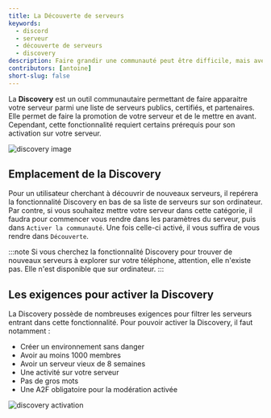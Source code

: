```yaml
---
title: La Découverte de serveurs
keywords:
  - discord
  - serveur
  - découverte de serveurs
  - discovery
description: Faire grandir une communauté peut être difficile, mais avec Discovery, vous pourrez propulser votre serveur parmi les plus grands.
contributors: [antoine]
short-slug: false
---
```


La **Discovery** est un outil communautaire permettant de faire apparaitre votre serveur parmi une liste de serveurs publics, certifiés, et partenaires. Elle permet de faire la promotion de votre serveur et de le mettre en avant. Cependant, cette fonctionnalité requiert certains prérequis pour son activation sur votre serveur.

![discovery image](http://i.dfr.gg/hWXQ.webp)

## Emplacement de la Discovery

Pour un utilisateur cherchant à découvrir de nouveaux serveurs, il repérera la fonctionnalité Discovery en bas de sa liste de serveurs sur son ordinateur. Par contre, si vous souhaitez mettre votre serveur dans cette catégorie, il faudra pour commencer vous rendre dans les paramètres du serveur, puis dans `Activer la communauté`. Une fois celle-ci activé, il vous suffira de vous rendre dans `Découverte`.

:::note
Si vous cherchez la fonctionnalité Discovery pour trouver de nouveaux serveurs à explorer sur votre téléphone, attention, elle n'existe pas. Elle n'est disponible que sur ordinateur.
:::

## Les exigences pour activer la Discovery

La Discovery possède de nombreuses exigences pour filtrer les serveurs entrant dans cette fonctionnalité. Pour pouvoir activer la Discovery, il faut notamment : 
* Créer un environnement sans danger
* Avoir au moins 1000 membres
* Avoir un serveur vieux de 8 semaines
* Une activité sur votre serveur
* Pas de gros mots
* Une A2F obligatoire pour la modération activée

![discovery activation](http://i.dfr.gg/8CwM.webp) 
